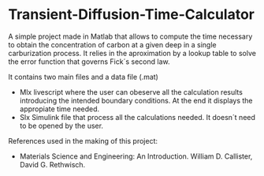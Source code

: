 # Transient-Diffusion-Time-Calculator
A simple project made in Matlab that allows to compute the time necessary to obtain the concentration of carbon at a given deep in a single carburization process. It relies in the aproximation by a lookup table to solve the error function that governs Fick´s second law. 

It contains two main files and a data file (.mat)

- Mlx livescript where the user can obeserve all the calculation results introducing the intended boundary conditions. At the end it displays the appropiate time needed.
- Slx Simulink file that process all the calculations needed. It doesn´t need to be opened by the user.

References used in the making of this project:

- Materials Science and Engineering: An Introduction. William D. Callister, David G. Rethwisch.
